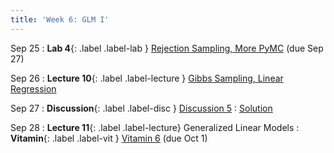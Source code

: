 ```yaml
---
title: 'Week 6: GLM I'
---
```


Sep 25
: **Lab 4**{: .label .label-lab } [Rejection Sampling, More PyMC](https://data102.datahub.berkeley.edu/hub/user-redirect/git-pull?repo=https%3A%2F%2Fgithub.com%2Fds-102%2Ffa23-materials&urlpath=lab%2Ftree%2Ffa23-materials%2Flab%2Flab04%2Flab04.ipynb&branch=main) (due Sep 27)

Sep 26
: **Lecture 10**{: .label .label-lecture } [Gibbs Sampling, Linear Regression](lecture/lec10)

Sep 27
: **Discussion**{: .label .label-disc } [Discussion 5](https://drive.google.com/file/d/1uWdP-ArSh2pklbBo14vz-7ffixBXmMxD/view?usp=sharing)
    : [Solution](https://drive.google.com/file/d/1FucFXdFlgQ0-TpPV21FmuipTZKHq8Mra/view?usp=sharing)

Sep 28
: **Lecture 11**{: .label .label-lecture} Generalized Linear Models
: **Vitamin**{: .label .label-vit } [Vitamin 6](https://www.gradescope.com/courses/572015/assignments/3435311) (due Oct 1)
